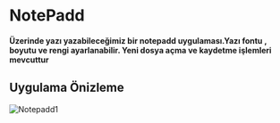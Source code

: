 <h1>NotePadd</h1>
    <h4>
       Üzerinde yazı yazabileceğimiz bir notepadd uygulaması.Yazı fontu , boyutu ve rengi ayarlanabilir. Yeni dosya açma ve kaydetme işlemleri mevcuttur
    </h4>

  <h2>Uygulama Önizleme</h2>
  
![Notepadd1](https://github.com/MuratAli003/NotePadd/assets/120710970/3973b59a-db02-4799-bee2-87e6251a8ce5)

